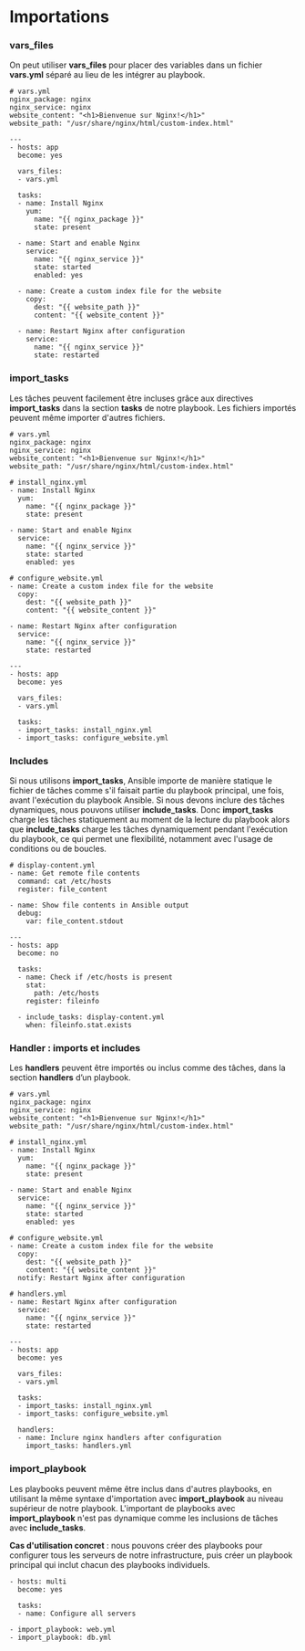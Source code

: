 # Importations

### vars_files

On peut utiliser **vars_files** pour placer des variables dans un fichier **vars.yml** séparé au lieu de les intégrer au playbook.

```
# vars.yml
nginx_package: nginx
nginx_service: nginx
website_content: "<h1>Bienvenue sur Nginx!</h1>"
website_path: "/usr/share/nginx/html/custom-index.html"
```

```
---
- hosts: app
  become: yes

  vars_files:
  - vars.yml

  tasks:
  - name: Install Nginx
    yum:
      name: "{{ nginx_package }}"
      state: present

  - name: Start and enable Nginx
    service:
      name: "{{ nginx_service }}"
      state: started
      enabled: yes

  - name: Create a custom index file for the website
    copy:
      dest: "{{ website_path }}"
      content: "{{ website_content }}"

  - name: Restart Nginx after configuration
    service:
      name: "{{ nginx_service }}"
      state: restarted
```

### import_tasks

Les tâches peuvent facilement être incluses grâce aux directives **import_tasks** dans la section **tasks** de notre playbook. Les fichiers importés peuvent même importer d'autres fichiers.

```
# vars.yml
nginx_package: nginx
nginx_service: nginx
website_content: "<h1>Bienvenue sur Nginx!</h1>"
website_path: "/usr/share/nginx/html/custom-index.html"
```

```
# install_nginx.yml
- name: Install Nginx
  yum:
    name: "{{ nginx_package }}"
    state: present

- name: Start and enable Nginx
  service:
    name: "{{ nginx_service }}"
    state: started
    enabled: yes
```

```
# configure_website.yml
- name: Create a custom index file for the website
  copy:
    dest: "{{ website_path }}"
    content: "{{ website_content }}"

- name: Restart Nginx after configuration
  service:
    name: "{{ nginx_service }}"
    state: restarted
```

```
---
- hosts: app
  become: yes

  vars_files:
  - vars.yml

  tasks:
  - import_tasks: install_nginx.yml
  - import_tasks: configure_website.yml
```

### Includes

Si nous utilisons **import_tasks**, Ansible importe de manière statique le fichier de tâches comme s'il faisait partie du playbook principal, 
une fois, avant l'exécution du playbook Ansible. Si nous devons inclure des tâches dynamiques, nous pouvons utiliser **include_tasks**. 
Donc **import_tasks** charge les tâches statiquement au moment de la lecture du playbook alors que **include_tasks** charge les tâches 
dynamiquement pendant l'exécution du playbook, ce qui permet une flexibilité, notamment avec l'usage de conditions ou de boucles.


```
# display-content.yml
- name: Get remote file contents
  command: cat /etc/hosts
  register: file_content

- name: Show file contents in Ansible output
  debug:
    var: file_content.stdout
```

```
---
- hosts: app
  become: no

  tasks:
  - name: Check if /etc/hosts is present
    stat:
      path: /etc/hosts
    register: fileinfo

  - include_tasks: display-content.yml
    when: fileinfo.stat.exists
```

### Handler : imports et includes

Les **handlers** peuvent être importés ou inclus comme des tâches, dans la section **handlers** d’un playbook.

```
# vars.yml
nginx_package: nginx
nginx_service: nginx
website_content: "<h1>Bienvenue sur Nginx!</h1>"
website_path: "/usr/share/nginx/html/custom-index.html"
```

```
# install_nginx.yml
- name: Install Nginx
  yum:
    name: "{{ nginx_package }}"
    state: present

- name: Start and enable Nginx
  service:
    name: "{{ nginx_service }}"
    state: started
    enabled: yes
```

```
# configure_website.yml
- name: Create a custom index file for the website
  copy:
    dest: "{{ website_path }}"
    content: "{{ website_content }}"
  notify: Restart Nginx after configuration
```

```
# handlers.yml
- name: Restart Nginx after configuration
  service:
    name: "{{ nginx_service }}"
    state: restarted
```

```
---
- hosts: app
  become: yes

  vars_files:
  - vars.yml

  tasks:
  - import_tasks: install_nginx.yml
  - import_tasks: configure_website.yml

  handlers:
  - name: Inclure nginx handlers after configuration 
    import_tasks: handlers.yml
```

### import_playbook

Les playbooks peuvent même être inclus dans d'autres playbooks, en utilisant la même syntaxe d'importation avec **import_playbook** au niveau 
supérieur de notre playbook. L'important de playbooks avec **import_playbook** n'est pas dynamique comme les inclusions de tâches avec 
**include_tasks**.

**Cas d'utilisation concret** : nous pouvons créer des playbooks pour configurer tous les serveurs de notre infrastructure, puis créer 
un playbook principal qui inclut chacun des playbooks individuels.

```
- hosts: multi
  become: yes

  tasks:
  - name: Configure all servers

- import_playbook: web.yml
- import_playbook: db.yml
```